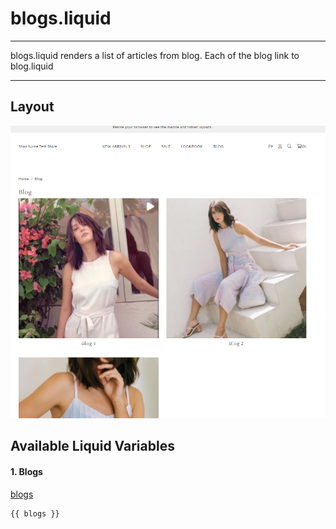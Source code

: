 # blogs.liquid

---

blogs.liquid renders a list of articles from blog. Each of the blog link to blog.liquid

---

## Layout

![Blogs](<../../assets/images/documents/image (61).png>)

## Available Liquid Variables

#### 1. Blogs

[blogs](liquid/variables/blogs.md)

```
{{ blogs }}
```